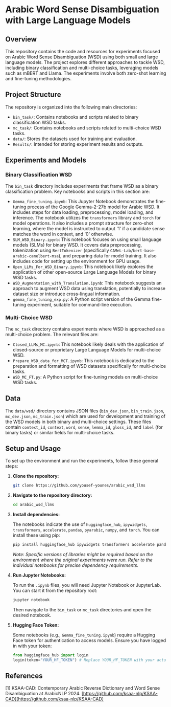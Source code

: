 # Arabic Word Sense Disambiguation with Large Language Models

## Overview

This repository contains the code and resources for experiments focused on Arabic Word Sense Disambiguation (WSD) using both small and large language models. The project explores different approaches to tackle WSD, including binary classification and multi-choice tasks, leveraging models such as mBERT and Llama. The experiments involve both zero-shot learning and fine-tuning methodologies.

## Project Structure

The repository is organized into the following main directories:

*   `bin_task/`: Contains notebooks and scripts related to binary classification WSD tasks.
*   `mc_task/`: Contains notebooks and scripts related to multi-choice WSD tasks.
*   `data/`: Stores the datasets used for training and evaluation.
*   `Results/`: Intended for storing experiment results and outputs.

## Experiments and Models

### Binary Classification WSD

The `bin_task` directory includes experiments that frame WSD as a binary classification problem. Key notebooks and scripts in this section are:

*   `Gemma_fine_tuning.ipynb`: This Jupyter Notebook demonstrates the fine-tuning process of the Google Gemma-2-27b model for Arabic WSD. It includes steps for data loading, preprocessing, model loading, and inference. The notebook utilizes the `transformers` library and `torch` for model operations. It also includes a prompt structure for zero-shot learning, where the model is instructed to output '1' if a candidate sense matches the word in context, and '0' otherwise.
*   `SLM_WSD_Binary.ipynb`: This notebook focuses on using small language models (SLMs) for binary WSD. It covers data preprocessing, tokenization using `BertTokenizer` (specifically `CAMeL-Lab/bert-base-arabic-camelbert-msa`), and preparing data for model training. It also includes code for setting up the environment for GPU usage.
*   `Open_LLMs_For_WSD_Binary.ipynb`: This notebook likely explores the application of other open-source Large Language Models for binary WSD tasks.
*   `WSD_Augmentation_with_Translation.ipynb`: This notebook suggests an approach to augment WSD data using translation, potentially to increase dataset size or introduce cross-lingual information.
*   `gemma_fine_tuning_exp.py`: A Python script version of the Gemma fine-tuning experiment, suitable for command-line execution.

### Multi-Choice WSD

The `mc_task` directory contains experiments where WSD is approached as a multi-choice problem. The relevant files are:

*   `Closed_LLMs_MC.ipynb`: This notebook likely deals with the application of closed-source or proprietary Large Language Models for multi-choice WSD.
*   `Prepare_WSD_data_for_MCT.ipynb`: This notebook is dedicated to the preparation and formatting of WSD datasets specifically for multi-choice tasks.
*   `WSD_MC_FT.py`: A Python script for fine-tuning models on multi-choice WSD tasks.


## Data

The `data/wsd/` directory contains JSON files (`bin_dev.json`, `bin_train.json`, `mc_dev.json`, `mc_train.json`) which are used for development and training of the WSD models in both binary and multi-choice settings. These files contain `context_id`, `context`, `word`, `sense`, `lemma_id`, `gloss_id`, and `label` (for binary tasks) or similar fields for multi-choice tasks.

## Setup and Usage

To set up the environment and run the experiments, follow these general steps:

1.  **Clone the repository:**

    ```bash
    git clone https://github.com/yousef-younes/arabic_wsd_llms
    ```

2.  **Navigate to the repository directory:**

    ```bash
    cd arabic_wsd_llms
    ```

3.  **Install dependencies:**

    The notebooks indicate the use of `huggingface_hub`, `ipywidgets`, `transformers`, `accelerate`, `pandas`, `pyarabic`, `numpy`, and `torch`. You can install these using pip:

    ```bash
    pip install huggingface_hub ipywidgets transformers accelerate pandas pyarabic numpy torch
    ```

    *Note: Specific versions of libraries might be required based on the environment where the original experiments were run. Refer to the individual notebooks for precise dependency requirements.*

4.  **Run Jupyter Notebooks:**

    To run the `.ipynb` files, you will need Jupyter Notebook or JupyterLab. You can start it from the repository root:

    ```bash
    jupyter notebook
    ```

    Then navigate to the `bin_task` or `mc_task` directories and open the desired notebook.

5.  **Hugging Face Token:**

    Some notebooks (e.g., `Gemma_fine_tuning.ipynb`) require a Hugging Face token for authentication to access models. Ensure you have logged in with your token:

    ```python
    from huggingface_hub import login
    login(token="YOUR_HF_TOKEN") # Replace YOUR_HF_TOKEN with your actual token
    ```

## References

[1] KSAA-CAD: Contemporary Arabic Reverse Dictionary and Word Sense Disambiguation at ArabicNLP 2024. [https://github.com/ksaa-nlp/KSAA-CAD](https://github.com/ksaa-nlp/KSAA-CAD)
